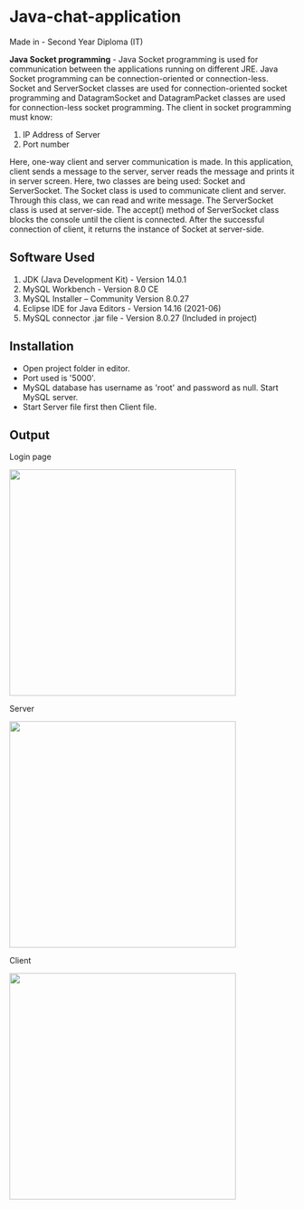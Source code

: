 # Java-chat-application

Made in - Second Year Diploma (IT)

**Java Socket programming** - Java Socket programming is used for communication between the applications running on different JRE. Java Socket programming can be connection-oriented or connection-less.
Socket and ServerSocket classes are used for connection-oriented socket programming and DatagramSocket and DatagramPacket classes are used for connection-less socket programming.
The client in socket programming must know:
1.	IP Address of Server
2.	Port number

Here, one-way client and server communication is made. In this application, client sends a message to the server, server reads the message and prints it in server screen. Here, two classes are being used: Socket and ServerSocket. The Socket class is used to communicate client and server. Through this class, we can read and write message. The ServerSocket class is used at server-side. The accept() method of ServerSocket class blocks the console until the client is connected. After the successful connection of client, it returns the instance of Socket at server-side.

## Software Used
1.	JDK (Java Development Kit) - Version 14.0.1
2.	MySQL Workbench	- Version 8.0 CE
3.	MySQL Installer – Community	Version 8.0.27
4.	Eclipse IDE for Java Editors - Version 14.16 (2021-06)
5.	MySQL connector .jar file - Version 8.0.27 (Included in project)

## Installation

- Open project folder in editor.
- Port used is '5000'.
- MySQL database has username as 'root' and password as null. Start MySQL server.
- Start Server file first then Client file.

## Output
Login page

<img src="https://drive.google.com/uc?export=view&id=1MO7R6TbjaIT7cZf4l2RR_Ch2L71TAQbS" style="width: 400px; max-width: 100%; height: auto" />

Server 

<img src="https://drive.google.com/uc?export=view&id=12O_LaUdUiGWDGXTV0bv5gLAVYg-KPB3s" style="width: 400px; max-width: 100%; height: auto" />

Client 

<img src="https://drive.google.com/uc?export=view&id=1uQDgQDlWV51RJM_YMv7SWTSChMN1amW2" style="width: 400px; max-width: 100%; height: auto" />
